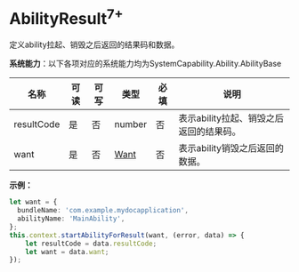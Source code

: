 # AbilityResult<sup>7+</sup>

定义ability拉起、销毁之后返回的结果码和数据。

**系统能力**：以下各项对应的系统能力均为SystemCapability.Ability.AbilityBase

| 名称        | 可读    | 可写     | 类型                 | 必填 | 说明                                                         |
| ----------- | -------- |-------- | -------------------- | ---- | ------------------------------------------------------------ |
| resultCode    | 是    | 否      | number               | 否   | 表示ability拉起、销毁之后返回的结果码。                                |
| want   | 是    | 否      | [Want](js-apis-ability-Want.md)               | 否   | 表示ability销毁之后返回的数据。 |

**示例：**
  ```ts
  let want = {
    bundleName: 'com.example.mydocapplication',
    abilityName: 'MainAbility',
  };
  this.context.startAbilityForResult(want, (error, data) => {
      let resultCode = data.resultCode;
      let want = data.want;
  });
  ```